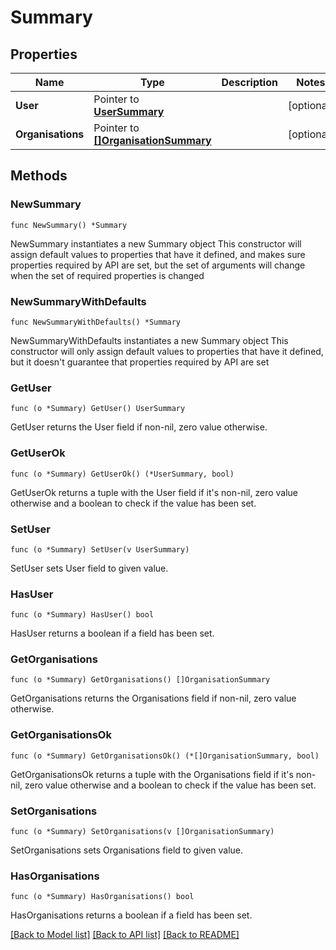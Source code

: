 # Summary

## Properties

Name | Type | Description | Notes
------------ | ------------- | ------------- | -------------
**User** | Pointer to [**UserSummary**](UserSummary.md) |  | [optional] 
**Organisations** | Pointer to [**[]OrganisationSummary**](OrganisationSummary.md) |  | [optional] 

## Methods

### NewSummary

`func NewSummary() *Summary`

NewSummary instantiates a new Summary object
This constructor will assign default values to properties that have it defined,
and makes sure properties required by API are set, but the set of arguments
will change when the set of required properties is changed

### NewSummaryWithDefaults

`func NewSummaryWithDefaults() *Summary`

NewSummaryWithDefaults instantiates a new Summary object
This constructor will only assign default values to properties that have it defined,
but it doesn't guarantee that properties required by API are set

### GetUser

`func (o *Summary) GetUser() UserSummary`

GetUser returns the User field if non-nil, zero value otherwise.

### GetUserOk

`func (o *Summary) GetUserOk() (*UserSummary, bool)`

GetUserOk returns a tuple with the User field if it's non-nil, zero value otherwise
and a boolean to check if the value has been set.

### SetUser

`func (o *Summary) SetUser(v UserSummary)`

SetUser sets User field to given value.

### HasUser

`func (o *Summary) HasUser() bool`

HasUser returns a boolean if a field has been set.

### GetOrganisations

`func (o *Summary) GetOrganisations() []OrganisationSummary`

GetOrganisations returns the Organisations field if non-nil, zero value otherwise.

### GetOrganisationsOk

`func (o *Summary) GetOrganisationsOk() (*[]OrganisationSummary, bool)`

GetOrganisationsOk returns a tuple with the Organisations field if it's non-nil, zero value otherwise
and a boolean to check if the value has been set.

### SetOrganisations

`func (o *Summary) SetOrganisations(v []OrganisationSummary)`

SetOrganisations sets Organisations field to given value.

### HasOrganisations

`func (o *Summary) HasOrganisations() bool`

HasOrganisations returns a boolean if a field has been set.


[[Back to Model list]](../README.md#documentation-for-models) [[Back to API list]](../README.md#documentation-for-api-endpoints) [[Back to README]](../README.md)


